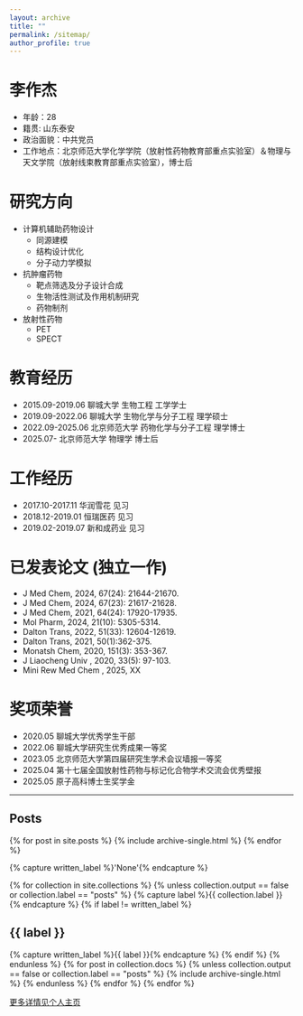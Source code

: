 ```yaml
---
layout: archive
title: ""
permalink: /sitemap/
author_profile: true
---
```

李作杰
======
* 年龄：28​
* 籍贯: 山东泰安
* 政治面貌：中共党员
* 工作地点：北京师范大学化学学院（放射性药物教育部重点实验室）＆物理与天文学院（放射线束教育部重点实验室），博士后

研究方向
======
* 计算机辅助药物设计
  * 同源建模
  * 结构设计优化
  * 分子动力学模拟
* 抗肿瘤药物
  * 靶点筛选及分子设计合成
  * 生物活性测试及作用机制研究
  * 药物制剂
* 放射性药物
  * PET
  * SPECT

教育经历
======
* 2015.09-2019.06   聊城大学       生物工程            工学学士
* 2019.09-2022.06   聊城大学       生物化学与分子工程   理学硕士
* 2022.09-2025.06   北京师范大学   药物化学与分子工程   理学博士
* 2025.07-          北京师范大学   物理学               博士后

工作经历
======
* 2017.10-2017.11    华润雪花       见习
* 2018.12-2019.01    恒瑞医药       见习
* 2019.02-2019.07    新和成药业     见习
  
已发表论文 (独立一作)
======
* J Med Chem,  2024, 67(24): 21644-21670.
* J Med Chem,  2024, 67(23): 21617-21628.
* J Med Chem,  2021, 64(24): 17920-17935.
* Mol Pharm,  2024, 21(10): 5305-5314.
* Dalton Trans,  2022, 51(33): 12604-12619.
* Dalton Trans, 2021, 50(1):362-375.
* Monatsh Chem,  2020, 151(3): 353-367.
* J Liaocheng Univ , 2020, 33(5): 97-103. 
* Mini Rew Med Chem , 2025, XX

奖项荣誉
======
* 2020.05 聊城大学优秀学生干部
* 2022.06 聊城大学研究生优秀成果一等奖
* 2023.05 北京师范大学第四届研究生学术会议墙报一等奖
* 2025.04 第十七届全国放射性药物与标记化合物学术交流会优秀壁报
* 2025.05 原子高科博士生奖学金



-----------------------------------------------------------------

<h2>Posts</h2>
{% for post in site.posts %}
  {% include archive-single.html %}
{% endfor %}

{% capture written_label %}'None'{% endcapture %}

{% for collection in site.collections %}
{% unless collection.output == false or collection.label == "posts" %}
  {% capture label %}{{ collection.label }}{% endcapture %}
  {% if label != written_label %}
  <h2>{{ label }}</h2>
  {% capture written_label %}{{ label }}{% endcapture %}
  {% endif %}
{% endunless %}
{% for post in collection.docs %}
  {% unless collection.output == false or collection.label == "posts" %}
  {% include archive-single.html %}
  {% endunless %}
{% endfor %}
{% endfor %}







[更多详情见个人主页](https://zuojie-li.github.io/)
